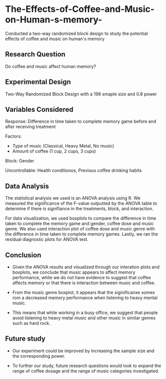 # The-Effects-of-Coffee-and-Music-on-Human-s-memory-

Conducted a two-way randomized block design to study the potential effects of coffee and music on human's memory

## Research Question

Do coffee and music affect human memory?

## Experimental Design

Two-Way Randomized Block Design with a 198 smaple size and 0.8 power

## Variables Considered

Response: Difference in time taken to complete memory game before and after receiving treatment 

Factors: 
- Type of music (Classical, Heavy Metal, No music)
- Amount of coffee (1 cup, 2 cups, 3 cups)

Block: Gender

Uncontrollable: Health conditionos, Previous coffee drinking habits

## Data Analysis

The statistical analysis we used is an ANOVA analysis using R. We measured the significance of the F-value outputted by the ANOVA table to determine if there is signifiance in the treatments, block, and interaction. 

For data visualization, we used boxplots to compare the difference in time taken to complete the memory game and gender, coffee dose and music genre. We also used interaction plot of coffee dose and music genre with the difference in time taken to complete memory games. Lastly, we ran the residual diagnostic plots for ANOVA test. 

## Conclusion

- Given the ANOVA results and visualized through our interation plots and boxplots, we conclude that music appears to affect memory performance, while we do not have evidence to suggest that coffee affects memory or that there is interaction between music and coffee. 

- From the music genre boxplot, it appears that the siginificanxe xomes rom a decreased memory performance when listening to heavy mental music. 

- This means that while working in a busy office, we suggest that people avoid listening to heavy metal music and other music in similar genres such as hard rock. 

## Future study

- Our experiment could be improved by increasing the sample size and the corresponding power. 

- To further our study, future research questions would look to expand the range of coffee dosage and the range of music categories investigated. 
